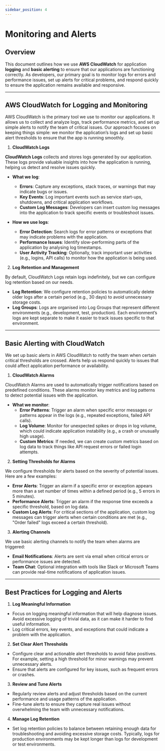 ```yaml
---
sidebar_position: 4
---
```


# Monitoring and Alerts

## Overview

This document outlines how we use **AWS CloudWatch** for application **logging** and **basic alerting** to ensure that our applications are functioning correctly. As developers, our primary goal is to monitor logs for errors and performance issues, set up alerts for critical problems, and respond quickly to ensure the application remains available and responsive.

---

## AWS CloudWatch for Logging and Monitoring

AWS CloudWatch is the primary tool we use to monitor our applications. It allows us to collect and analyze logs, track performance metrics, and set up simple alerts to notify the team of critical issues. Our approach focuses on keeping things simple: we monitor the application’s logs and set up basic alert thresholds to ensure that the app is running smoothly.

1. **CloudWatch Logs**

**CloudWatch Logs** collects and stores logs generated by our application. These logs provide valuable insights into how the application is running, helping us detect and resolve issues quickly.

- **What we log**:

  - **Errors**: Capture any exceptions, stack traces, or warnings that may indicate bugs or issues.
  - **Key Events**: Log important events such as service start-ups, shutdowns, and critical application workflows.
  - **Custom Log Messages**: Developers can insert custom log messages into the application to track specific events or troubleshoot issues.

- **How we use logs**:
  - **Error Detection**: Search logs for error patterns or exceptions that may indicate problems with the application.
  - **Performance Issues**: Identify slow-performing parts of the application by analysing log timestamps.
  - **User Activity Tracking**: Optionally, track important user activities (e.g., logins, API calls) to monitor how the application is being used.

2. **Log Retention and Management**

By default, CloudWatch Logs retain logs indefinitely, but we can configure log retention based on our needs.

- **Log Retention**: We configure retention policies to automatically delete older logs after a certain period (e.g., 30 days) to avoid unnecessary storage costs.
- **Log Groups**: Logs are organised into Log Groups that represent different environments (e.g., development, test, production). Each environment’s logs are kept separate to make it easier to track issues specific to that environment.

---

## Basic Alerting with CloudWatch

We set up basic alerts in AWS CloudWatch to notify the team when certain critical thresholds are crossed. Alerts help us respond quickly to issues that could affect application performance or availability.

1. **CloudWatch Alarms**

CloudWatch Alarms are used to automatically trigger notifications based on predefined conditions. These alarms monitor key metrics and log patterns to detect potential issues with the application.

- **What we monitor**:
  - **Error Patterns**: Trigger an alarm when specific error messages or patterns appear in the logs (e.g., repeated exceptions, failed API calls).
  - **Log Volume**: Monitor for unexpected spikes or drops in log volume, which could indicate application instability (e.g., a crash or unusually high usage).
  - **Custom Metrics**: If needed, we can create custom metrics based on log data to track things like API request errors or failed login attempts.

2. **Setting Thresholds for Alarms**

We configure thresholds for alerts based on the severity of potential issues. Here are a few examples:

- **Error Alerts**: Trigger an alarm if a specific error or exception appears more than a set number of times within a defined period (e.g., 5 errors in 5 minutes).
- **Performance Alerts**: Trigger an alarm if the response time exceeds a specific threshold, based on log data.
- **Custom Log Alerts**: For critical sections of the application, custom log messages can trigger alerts when certain conditions are met (e.g., "Order failed" logs exceed a certain threshold).

3. **Alerting Channels**

We use basic alerting channels to notify the team when alarms are triggered:

- **Email Notifications**: Alerts are sent via email when critical errors or performance issues are detected.
- **Team Chat**: Optional integration with tools like Slack or Microsoft Teams can provide real-time notifications of application issues.

---

## Best Practices for Logging and Alerts

1. **Log Meaningful Information**

- Focus on logging meaningful information that will help diagnose issues. Avoid excessive logging of trivial data, as it can make it harder to find useful information.
- Log critical errors, key events, and exceptions that could indicate a problem with the application.

2. **Set Clear Alert Thresholds**

- Configure clear and actionable alert thresholds to avoid false positives. For example, setting a high threshold for minor warnings may prevent unnecessary alerts.
- Ensure that alerts are configured for key issues, such as frequent errors or crashes.

3. **Review and Tune Alerts**

- Regularly review alerts and adjust thresholds based on the current performance and usage patterns of the application.
- Fine-tune alerts to ensure they capture real issues without overwhelming the team with unnecessary notifications.

4. **Manage Log Retention**

- Set log retention policies to balance between retaining enough data for troubleshooting and avoiding excessive storage costs. Typically, logs for production environments may be kept longer than logs for development or test environments.
